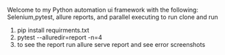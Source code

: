 Welcome to my Python automation ui framework with the following:
Selenium,pytest, allure reports, and parallel executing
to run clone and run
1. pip install requirments.txt
2. pytest --alluredir=report  -n=4 
3. to see the report run allure serve report and see error screenshots 

